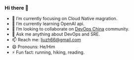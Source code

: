 ### Hi there 👋

- 🔭 I’m currently focusing on Cloud Native magration.
- 🌱 I’m currently learning OpenAI api.
- 👯 I’m looking to collaborate on [DevOps China](https://www.devopschina.org) community.
- 💬 Ask me anything about DevOps and SRE.
- 📫 Reach me: liuzh66@gmail.com 
- 😄 Pronouns: He/Him
- ⚡ Fun fact: running, hiking, reading.
